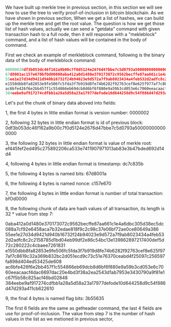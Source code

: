 We have built up merkle tree in previous section, in this section we will see how to use the tree to verify proof-of-inclusion in bitcoin blockchain. As we have shown in previous section,
When we get a list of hashes, we can build up the merkle tree and get the root value. The question is how we get those list of hash values, actually we can send a "getdata" command with
given transaction hash to a full node, then it will response with a "mekleblock" command, and a list of hash values will be contained in the body of command.

First we check an example of merkleblock command, following is the binary data of the body of merkleblock command:

```go
00000020df3b053dc46f162a9b00c7f0d5124e2676d47bbe7c5d0793a500000000000000ef445fef2ed495c275892206ca533e7411907971013ab83e3b47bded692d14d4dc7c835b
67d8001ac157e670bfOd00000aba412a0d1480e370173072c9562becffe87aa661c1e4a6dbc305d38ec5dc088a7cf92e6458aca7b32edae818f9c2c98c37e06bf72ae0ce80649a386
55ee1e27d34d9421d940b16732f24b94023e9d572a7f9ab8023434a4feb532d2adfc8c2c2158785d1bd04eb99df2e86c54bc13e139862897217400def5d72c280222c4cbaee7261831
e1550dbb8fa82853e9fe506fc5fda3f7b919d8fe74b6282f92763cef8e625f977af7c8619c32a369b832bc2d051ecd9c73c51e76370ceabd4f25097c256597fa898d404ed53425de608
ac6bfe426f6e2bb457f1c554866eb69dcb8d6bf6f880e9a59b3cd053e6c7060eeacaacf4dac6697dac20e4bd3f38a2ea2543d1ab7953e3430790a9f81e1c67f5b58c825acf46bd02848
384eebe9af917274cdfbb1a28a5d58a23a17977defode10d644258d9c54f886d47d293a411cb6226103b55635
```

Let's put the chunk of binary data aboved into fields:

1, the first 4 bytes in little endian format is version number: 0000002

2, following 32 bytes in little endian format is id of previous block: 
0df3b053dc46f162a9b00c7f0d5124e2676d47bbe7c5d0793a500000000000000

3, the following 32 bytes in little endian format is value of merkle root:
ef445fef2ed495c275892206ca533e7411907971013ab83e3b47bded692d14d4

4, following 4 bytes in little endian format is timestamp: dc7c835b

5, the following 4 bytes is named bits: 67d8001a

6, the following 4 bytes is named nonce: c157e670

7, the following 4 bytes in little endian format is number of total transaction: bfOd0000

8, the following chunk of data are hash values of all transaction, its length is 32 * value from step 7:

0aba412a0d1480e370173072c9562becffe87aa661c1e4a6dbc305d38ec5dc088a7cf92e6458aca7b32edae818f9c2c98c37e06bf72ae0ce80649a386
55ee1e27d34d9421d940b16732f24b94023e9d572a7f9ab8023434a4feb532d2adfc8c2c2158785d1bd04eb99df2e86c54bc13e139862897217400def5d72c280222c4cbaee7261831
e1550dbb8fa82853e9fe506fc5fda3f7b919d8fe74b6282f92763cef8e625f977af7c8619c32a369b832bc2d051ecd9c73c51e76370ceabd4f25097c256597fa898d404ed53425de608
ac6bfe426f6e2bb457f1c554866eb69dcb8d6bf6f880e9a59b3cd053e6c7060eeacaacf4dac6697dac20e4bd3f38a2ea2543d1ab7953e3430790a9f81e1c67f5b58c825acf46bd02848
384eebe9af917274cdfbb1a28a5d58a23a17977defode10d644258d9c54f886d47d293a411cb622610

9, the final 4 bytes is named flag bits: 3b55635

The first 6 fields are the same as getheader command, the last 4 fields are use for proof-of-inclusion. The value from step 7 is the number of hash values in the list as we metioned in
previous sector,

